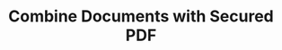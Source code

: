 ---
# preview details
layout: works-single
title: Combine Documents with Secured PDF
category: Web Development
category_slug: web-development
image: assets/img/works/combinedocs/combinedocs-homepage.png

# full details
info:
  - label: Technology
    value: Wordpress, HTML, CSS, Javascript, PHP

description1:
  title: Combine Documents with Secured PDF
  text: "<p>This custom plugin was a solution created for the ACCS Facilities applicaitions. The applications are in word, pdf, and excel formats. I created a plugin that would combine all the files in to one while preserving the secure PDFs.</p>"

video:
  poster: assets/img/works/combinedocs/combinedocs-homepage.png
  id: f-TWpR9YqxI

---